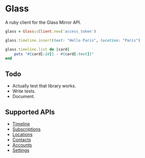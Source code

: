 # Glass

A ruby client for the Glass Mirror API.

```ruby
glass = Glass::Client.new('access_token')

glass.timeline.insert(text: "Hello Paris", location: "Paris")

glass.timeline.list do |card|
	puts "#{card[:id]} - #{card[:text]}"
end
```

## Todo

- Actually test that library works.
- Write tests.
- Document.

## Supported APIs

- [Timeline](https://developers.google.com/glass/v1/reference/timeline)
- [Subscriptions](https://developers.google.com/glass/v1/reference/subscriptions)
- [Locations](https://developers.google.com/glass/v1/reference/locations)
- [Contacts](https://developers.google.com/glass/v1/reference/contacts)
- [Accounts](https://developers.google.com/glass/v1/reference/accounts)
- [Settings](https://developers.google.com/glass/v1/reference/settings)
